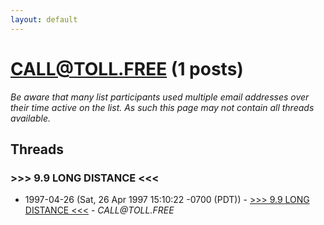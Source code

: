 ```yaml
---
layout: default
---
```


# CALL@TOLL.FREE (1 posts)

_Be aware that many list participants used multiple email addresses over their time active on the list. As such this page may not contain all threads available._

## Threads

### >>> 9.9  LONG  DISTANCE <<<
+ 1997-04-26 (Sat, 26 Apr 1997 15:10:22 -0700 (PDT)) - [>>> 9.9  LONG  DISTANCE <<<](/archive/1997/04/e357b3037c410ff7a9d4d307bc0cfad9aa2dbf0ad12ca0142721331d77ff7e61) - _CALL@TOLL.FREE_

